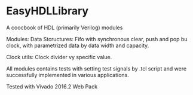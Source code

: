 # EasyHDLLibrary
A coocbook of HDL (primarily Verilog) modules

Modules:
Data Stcructures:
Fifo with synchronous clear, push and pop bu clock, with parametrized data by data width and capacity.

Clock utils:
Clock divider vy specific value.

All modules contains tests with setting test signals by .tcl script and were successfully implemented in various applications.

Tested with Vivado 2016.2 Web Pack
